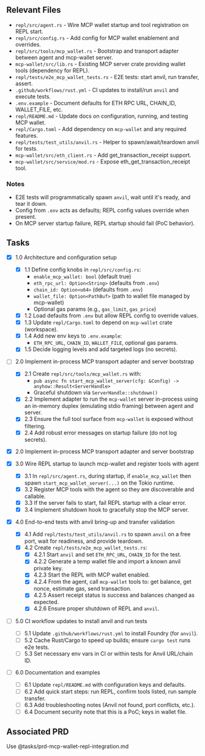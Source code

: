 ## Relevant Files

- `repl/src/agent.rs` - Wire MCP wallet startup and tool registration on REPL start.
- `repl/src/config.rs` - Add config for MCP wallet enablement and overrides.
- `repl/src/tools/mcp_wallet.rs` - Bootstrap and transport adapter between agent and mcp-wallet server.
- `mcp-wallet/src/lib.rs` - Existing MCP server crate providing wallet tools (dependency for REPL).
- `repl/tests/e2e_mcp_wallet_tests.rs` - E2E tests: start anvil, run transfer, assert.
- `.github/workflows/rust.yml` - CI updates to install/run `anvil` and execute tests.
- `.env.example` - Document defaults for ETH RPC URL, CHAIN_ID, WALLET_FILE, etc.
- `repl/README.md` - Update docs on configuration, running, and testing MCP wallet.
 - `repl/Cargo.toml` - Add dependency on `mcp-wallet` and any required features.
 - `repl/tests/test_utils/anvil.rs` - Helper to spawn/await/teardown anvil for tests.
 - `mcp-wallet/src/eth_client.rs` - Add get_transaction_receipt support.
 - `mcp-wallet/src/service/mod.rs` - Expose eth_get_transaction_receipt tool.

### Notes

- E2E tests will programmatically spawn `anvil`, wait until it's ready, and tear it down.
- Config from `.env` acts as defaults; REPL config values override when present.
- On MCP server startup failure, REPL startup should fail (PoC behavior).

## Tasks

- [x] 1.0 Architecture and configuration setup
  - [x] 1.1 Define config knobs in `repl/src/config.rs`:
    - `enable_mcp_wallet: bool` (default true)
    - `eth_rpc_url: Option<String>` (defaults from `.env`)
    - `chain_id: Option<u64>` (defaults from `.env`)
    - `wallet_file: Option<PathBuf>` (path to wallet file managed by mcp-wallet)
    - Optional gas params (e.g., `gas_limit`, `gas_price`)
  - [x] 1.2 Load defaults from `.env` but allow REPL config to override values.
  - [x] 1.3 Update `repl/Cargo.toml` to depend on `mcp-wallet` crate (workspace).
  - [x] 1.4 Add new env keys to `.env.example`:
    - `ETH_RPC_URL`, `CHAIN_ID`, `WALLET_FILE`, optional gas params.
  - [x] 1.5 Decide logging levels and add targeted logs (no secrets).

- [ ] 2.0 Implement in-process MCP transport adapter and server bootstrap
  - [x] 2.1 Create `repl/src/tools/mcp_wallet.rs` with:
    - `pub async fn start_mcp_wallet_server(cfg: &Config) -> anyhow::Result<ServerHandle>`
    - Graceful shutdown via `ServerHandle::shutdown()`
  - [x] 2.2 Implement adapter to run the `mcp-wallet` server in-process using
        an in-memory duplex (emulating stdio framing) between agent and server.
  - [x] 2.3 Ensure the full tool surface from `mcp-wallet` is exposed without filtering.
  - [x] 2.4 Add robust error messages on startup failure (do not log secrets).

- [x] 2.0 Implement in-process MCP transport adapter and server bootstrap

- [x] 3.0 Wire REPL startup to launch mcp-wallet and register tools with agent
  - [x] 3.1 In `repl/src/agent.rs`, during startup, if `enable_mcp_wallet` then
        spawn `start_mcp_wallet_server(...)` on the Tokio runtime.
  - [x] 3.2 Register MCP tools with the agent so they are discoverable and callable.
  - [x] 3.3 If the server fails to start, fail REPL startup with a clear error.
  - [x] 3.4 Implement shutdown hook to gracefully stop the MCP server.

- [x] 4.0 End-to-end tests with anvil bring-up and transfer validation
  - [x] 4.1 Add `repl/tests/test_utils/anvil.rs` to spawn `anvil` on a free port,
        wait for readiness, and provide teardown.
  - [x] 4.2 Create `repl/tests/e2e_mcp_wallet_tests.rs`:
    - [x] 4.2.1 Start `anvil` and set `ETH_RPC_URL`, `CHAIN_ID` for the test.
    - [x] 4.2.2 Generate a temp wallet file and import a known anvil private key.
    - [x] 4.2.3 Start the REPL with MCP wallet enabled.
    - [x] 4.2.4 From the agent, call `mcp-wallet` tools to:
          get balance, get nonce, estimate gas, send transaction.
    - [x] 4.2.5 Assert receipt status is success and balances changed as expected.
    - [x] 4.2.6 Ensure proper shutdown of REPL and `anvil`.

- [ ] 5.0 CI workflow updates to install anvil and run tests
  - [ ] 5.1 Update `.github/workflows/rust.yml` to install Foundry (for `anvil`).
  - [ ] 5.2 Cache Rust/Cargo to speed up builds; ensure `cargo test` runs e2e tests.
  - [ ] 5.3 Set necessary env vars in CI or within tests for Anvil URL/chain ID.

- [ ] 6.0 Documentation and examples
  - [ ] 6.1 Update `repl/README.md` with configuration keys and defaults.
  - [ ] 6.2 Add quick start steps: run REPL, confirm tools listed, run sample transfer.
  - [ ] 6.3 Add troubleshooting notes (Anvil not found, port conflicts, etc.).
  - [ ] 6.4 Document security note that this is a PoC; keys in wallet file.

## Associated PRD

Use @tasks/prd-mcp-wallet-repl-integration.md
